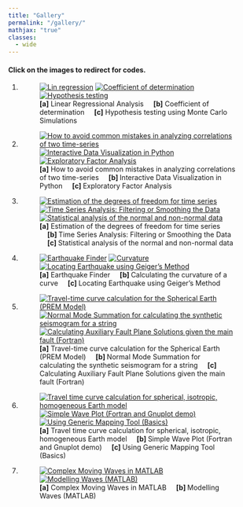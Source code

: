 ```yaml
---
title: "Gallery"
permalink: "/gallery/"
mathjax: "true"
classes:
  - wide
---
```

<h4>Click on the images to redirect for codes.</h4>
<ol>
<li>
<figure class="third">
	<a href="https://iescoders.com/linear-regressional-analysis/"><img src="https://raw.githubusercontent.com/earthinversion/figures-earthinversion-page/master/linear_regression_analysis.png" alt="Lin regression"></a>
	<a href="https://iescoders.com/coefficient-of-determination-r-squared-for-the-goodness-of-fit-test/"><img src="https://iescoders.com/wp-content/uploads/2019/06/data_plot-3.png" alt="Coefficient of determination"></a>
	<a href="https://iescoders.com/hypothesis-test-for-the-significance-of-linear-trend-using-the-monte-carlo-simulations/"><img src="https://iescoders.com/wp-content/uploads/2019/06/hypothesis_test_eof1.png" alt="Hypothesis testing"></a>
  	<figcaption><strong>[a]</strong> Linear Regressional Analysis &nbsp;&nbsp;&nbsp;&nbsp;<strong>[b]</strong> Coefficient of determination &nbsp;&nbsp;&nbsp;&nbsp;<strong>[c]</strong> Hypothesis testing using Monte Carlo Simulations</figcaption>
</figure>
</li>

<li>
<figure class="third">
	<a href="https://iescoders.com/how-to-avoid-common-mistakes-in-analyzing-correlations-of-two-time-series/"><img src="https://iescoders.com/wp-content/uploads/2019/06/Screen-Shot-2019-06-30-at-3.31.56-PM.png" alt="How to avoid common mistakes in analyzing correlations of two time-series"></a>
	<a href="https://iescoders.com/interactive-data-visualization-in-python/"><img src="https://iescoders.com/wp-content/uploads/2019/08/Screen-Shot-2019-08-17-at-2.59.08-PM.png" alt="Interactive Data Visualization in Python"></a>
	<a href="https://iescoders.com/exploratory-factor-analysis/"><img src="https://iescoders.com/wp-content/uploads/2019/08/Screen-Shot-2019-08-18-at-4.13.47-PM-1.png" alt="Exploratory Factor Analysis"></a>
  <figcaption>
  <strong>[a]</strong> How to avoid common mistakes in analyzing correlations of two time-series 
  &nbsp;&nbsp;&nbsp;&nbsp;<strong>[b] </strong> Interactive Data Visualization in Python 
  &nbsp;&nbsp;&nbsp;&nbsp;<strong>[c] </strong> Exploratory Factor Analysis</figcaption>
</figure>
</li>

<li>
<figure class="third">
	<a href="https://iescoders.com/estimation-of-the-degrees-of-freedom-time-series/">
  <img src="https://iescoders.com/wp-content/uploads/2019/10/Autocorr_pU.png" 
  alt="Estimation of the degrees of freedom for time series"></a>
	<a href="https://iescoders.com/time-series-analysis-filtering-or-smoothing-the-data/">
  <img src="https://iescoders.com/wp-content/uploads/2019/06/test1.png" 
  alt="Time Series Analysis: Filtering or Smoothing the Data"></a>
	<a href="https://iescoders.com/statistical-analysis-of-the-normal-and-non-normal-data/">
  <img src="https://iescoders.com/wp-content/uploads/2019/06/Non-normal-Data-statistics-3.png" 
  alt="Statistical analysis of the normal and non-normal data"></a>
  <figcaption>
  <strong>[a]</strong> Estimation of the degrees of freedom for time series 
  &nbsp;&nbsp;&nbsp;&nbsp;<strong>[b] </strong> Time Series Analysis: Filtering or Smoothing the Data 
  &nbsp;&nbsp;&nbsp;&nbsp;<strong>[c] </strong> Statistical analysis of the normal and non-normal data</figcaption>
</figure>
</li>


<li>
<figure class="third">
<a href="https://iescoders.com/earthquake-finder/"><img src="https://i2.wp.com/iescoders.com/wp-content/uploads/2018/11/eqmap.png?ssl=1" alt="Earthquake Finder"></a>
<a href="https://iescoders.com/calculating-the-curvature-of-a-curve/"><img src="https://iescoders.com/wp-content/uploads/2017/05/screenshot-from-2017-05-03-16-46-57.png" alt="Curvature"></a>
<a href="https://iescoders.com/locating-earthquake-using-geigers-method/"><img src="https://iescoders.com/wp-content/uploads/2017/02/eqloc2.jpg" alt="Locating Earthquake using Geiger’s Method"></a>

<figcaption>
<strong>[a]</strong> Earthquake Finder
&nbsp;&nbsp;&nbsp;&nbsp;<strong>[b] </strong>Calculating the curvature of a curve
&nbsp;&nbsp;&nbsp;&nbsp;<strong>[c] </strong>Locating Earthquake using Geiger’s Method
</figcaption>
</figure>
</li>

<li>
<figure class="third">
<a href="https://iescoders.com/travel-time-curve-calculation-for-a-spherical-earth-prem-model/"><img src="https://iescoders.com/wp-content/uploads/2016/12/vel_model.png" alt="Travel-time curve calculation for the Spherical Earth (PREM Model)"></a>
<a href="https://iescoders.com/normal-mode-summation-for-calculating-the-synthetic-seismogram-for-a-string/"><img src="https://iescoders.com/wp-content/uploads/2016/12/test12.png" alt="Normal Mode Summation for calculating the synthetic seismogram for a string"></a>
<a href="https://iescoders.com/calculating-auxiliary-fault-plane-solutions-given-the-main-fault-fortran/"><img src="https://iescoders.com/wp-content/uploads/2016/12/screenshot-from-2016-12-05-14-35-25.png" alt="Calculating Auxiliary Fault Plane Solutions given the main fault (Fortran)"></a>

<figcaption>
<strong>[a]</strong> Travel-time curve calculation for the Spherical Earth (PREM Model)
&nbsp;&nbsp;&nbsp;&nbsp;<strong>[b] </strong>Normal Mode Summation for calculating the synthetic seismogram for a string
&nbsp;&nbsp;&nbsp;&nbsp;<strong>[c] </strong>Calculating Auxiliary Fault Plane Solutions given the main fault (Fortran)
</figcaption>
</figure>
</li>


<li>
<figure class="third">
<a href="https://iescoders.com/travel-time-curve-calculation-for-spherical-isotropic-homogeneous-earth-model/"><img src="https://iescoders.com/wp-content/uploads/2016/12/travel_time2.png" alt="Travel time curve calculation for spherical, isotropic, homogeneous Earth model"></a>
<a href="https://iescoders.com/simple-wave-plot-fortran-and-gnuplot-demo/"><img src="https://iescoders.com/wp-content/uploads/2016/11/screen-shot-2016-11-14-at-8-32-52-pm.png" alt="Simple Wave Plot (Fortran and Gnuplot demo)"></a>
<a href="https://iescoders.com/using-generic-mapping-tool-basics/"><img src="https://iescoders.com/wp-content/uploads/2016/11/screen-shot-2016-11-11-at-2-04-17-pm-e1542270679388.png" alt="Using Generic Mapping Tool (Basics)"></a>

<figcaption>
<strong>[a]</strong> Travel time curve calculation for spherical, isotropic, homogeneous Earth model
&nbsp;&nbsp;&nbsp;&nbsp;<strong>[b] </strong>Simple Wave Plot (Fortran and Gnuplot demo)
&nbsp;&nbsp;&nbsp;&nbsp;<strong>[c] </strong>Using Generic Mapping Tool (Basics)
</figcaption>
</figure>
</li>

<li>
<figure class="half">
<a href="https://iescoders.com/complex-moving-waves/"><img src="https://iescoders.com/wp-content/uploads/2016/11/moving_waves22-e1542272860860.png" alt="Complex Moving Waves in MATLAB"></a>
<a href="https://iescoders.com/modelling-waves-matlab/"><img src="https://iescoders.com/wp-content/uploads/2016/11/screen-shot-2016-11-03-at-5-17-46-pm.png" alt="Modelling Waves (MATLAB)"></a>
<figcaption>
<strong>[a]</strong> Complex Moving Waves in MATLAB
&nbsp;&nbsp;&nbsp;&nbsp;<strong>[b] </strong>Modelling Waves (MATLAB)
</figcaption>
</figure>
</li>
</ol>